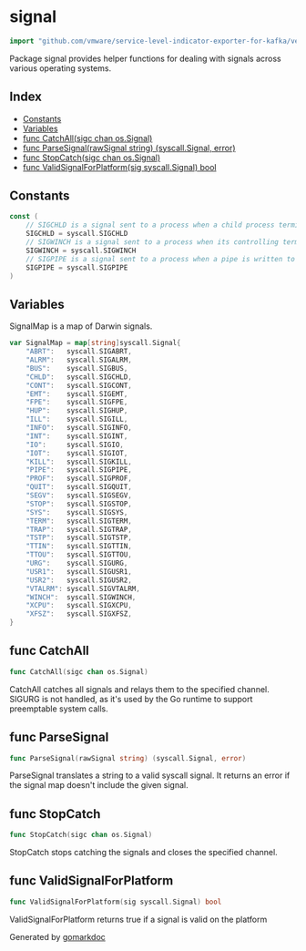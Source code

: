 <!-- Code generated by gomarkdoc. DO NOT EDIT -->

# signal

```go
import "github.com/vmware/service-level-indicator-exporter-for-kafka/vendor/github.com/moby/sys/signal"
```

Package signal provides helper functions for dealing with signals across various operating systems.

## Index

- [Constants](<#constants>)
- [Variables](<#variables>)
- [func CatchAll(sigc chan os.Signal)](<#func-catchall>)
- [func ParseSignal(rawSignal string) (syscall.Signal, error)](<#func-parsesignal>)
- [func StopCatch(sigc chan os.Signal)](<#func-stopcatch>)
- [func ValidSignalForPlatform(sig syscall.Signal) bool](<#func-validsignalforplatform>)


## Constants

```go
const (
    // SIGCHLD is a signal sent to a process when a child process terminates, is interrupted, or resumes after being interrupted.
    SIGCHLD = syscall.SIGCHLD
    // SIGWINCH is a signal sent to a process when its controlling terminal changes its size
    SIGWINCH = syscall.SIGWINCH
    // SIGPIPE is a signal sent to a process when a pipe is written to before the other end is open for reading
    SIGPIPE = syscall.SIGPIPE
)
```

## Variables

SignalMap is a map of Darwin signals.

```go
var SignalMap = map[string]syscall.Signal{
    "ABRT":   syscall.SIGABRT,
    "ALRM":   syscall.SIGALRM,
    "BUS":    syscall.SIGBUS,
    "CHLD":   syscall.SIGCHLD,
    "CONT":   syscall.SIGCONT,
    "EMT":    syscall.SIGEMT,
    "FPE":    syscall.SIGFPE,
    "HUP":    syscall.SIGHUP,
    "ILL":    syscall.SIGILL,
    "INFO":   syscall.SIGINFO,
    "INT":    syscall.SIGINT,
    "IO":     syscall.SIGIO,
    "IOT":    syscall.SIGIOT,
    "KILL":   syscall.SIGKILL,
    "PIPE":   syscall.SIGPIPE,
    "PROF":   syscall.SIGPROF,
    "QUIT":   syscall.SIGQUIT,
    "SEGV":   syscall.SIGSEGV,
    "STOP":   syscall.SIGSTOP,
    "SYS":    syscall.SIGSYS,
    "TERM":   syscall.SIGTERM,
    "TRAP":   syscall.SIGTRAP,
    "TSTP":   syscall.SIGTSTP,
    "TTIN":   syscall.SIGTTIN,
    "TTOU":   syscall.SIGTTOU,
    "URG":    syscall.SIGURG,
    "USR1":   syscall.SIGUSR1,
    "USR2":   syscall.SIGUSR2,
    "VTALRM": syscall.SIGVTALRM,
    "WINCH":  syscall.SIGWINCH,
    "XCPU":   syscall.SIGXCPU,
    "XFSZ":   syscall.SIGXFSZ,
}
```

## func CatchAll

```go
func CatchAll(sigc chan os.Signal)
```

CatchAll catches all signals and relays them to the specified channel. SIGURG is not handled, as it's used by the Go runtime to support preemptable system calls.

## func ParseSignal

```go
func ParseSignal(rawSignal string) (syscall.Signal, error)
```

ParseSignal translates a string to a valid syscall signal. It returns an error if the signal map doesn't include the given signal.

## func StopCatch

```go
func StopCatch(sigc chan os.Signal)
```

StopCatch stops catching the signals and closes the specified channel.

## func ValidSignalForPlatform

```go
func ValidSignalForPlatform(sig syscall.Signal) bool
```

ValidSignalForPlatform returns true if a signal is valid on the platform



Generated by [gomarkdoc](<https://github.com/princjef/gomarkdoc>)
